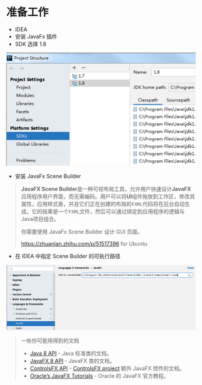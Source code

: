 # 准备工作
- IDEA 
- 安装 JavaFx 插件
- SDK 选择 1.8 

![](1.准备工作.assets/Snipaste_2021-11-21_09-34-29.png)

- 安装 JavaFx Scene Builder

> **JavaFX Scene Builder**是一种可视布局工具，允许用户快速设计**JavaFX**应用程序用户界面，而无需编码。用户可以将**UI**组件拖放到工作区，修改其属性，应用样式表，并且它们正在创建的布局的`FXML`代码将在后台自动生成。它的结果是一个`FXML`文件，然后可以通过绑定到应用程序的逻辑与Java项目组合。
>
> 你需要使用 JavaFx Scene Builder 设计 GUI 页面。
>
> https://zhuanlan.zhihu.com/p/51517396 for Ubuntu

- 在 IDEA 中指定 Scene Builder 的可执行路径











![](1.准备工作.assets/Snipaste_2021-11-21_10-41-57.png)


> 一些你可能用得到的文档
>
> - [Java 8 API](http://docs.oracle.com/javase/8/docs/api/) - Java 标准类的文档。
> - [JavaFX 8 API](http://docs.oracle.com/javase/8/javafx/api/) - JavaFX 类的文档。
> - [ControlsFX API](https://controlsfx.bitbucket.io/) - [ControlsFX project](http://fxexperience.com/controlsfx/) 额外 JavaFX 控件的文档。
> - [Oracle’s JavaFX Tutorials](http://docs.oracle.com/javase/8/javafx/get-started-tutorial/get_start_apps.htm) - Oracle 的 JavaFX 官方教程。
